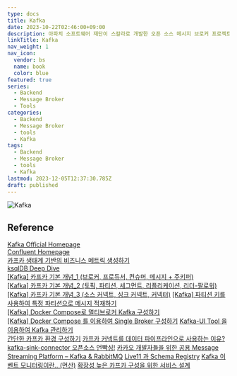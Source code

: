```yaml
---
type: docs
title: Kafka
date: 2023-10-22T02:46:00+09:00
description: 아파치 소프트웨어 재단이 스칼라로 개발한 오픈 소스 메시지 브로커 프로젝트이다. 이 프로젝트는 실시간 데이터 피드를 관리하기 위해 통일된, 높은 처리량, 낮은 지연시간을 지닌 플랫폼을 제공
linkTitle: Kafka
nav_weight: 1
nav_icon:
  vendor: bs
  name: book
  color: blue
featured: true
series:
  - Backend
  - Message Broker
  - Tools
categories:
  - Backend
  - Message Broker
  - tools
  - Kafka
tags:
  - Backend
  - Message Broker
  - tools
  - Kafka
lastmod: 2023-12-05T12:37:30.785Z
draft: published
---
```


![Kafka](/backend/kafka.png#center "https://www.uber.com/en-ZA/blog/ureplicator-apache-kafka-replicator/")

## Reference

[Kafka Official Homepage](https://kafka.apache.org/)  
[Confluent Homepage](https://www.confluent.io/)  
[카프카 생태계 기반의 비즈니스 메트릭 생성하기](https://hyperconnect.github.io/2022/10/14/grafana-with-ksqlDB.html)  
[ksqlDB Deep Dive](https://hyperconnect.github.io/2023/03/20/ksqldb-deepdive.html)  
[[Kafka] 카프카 기본 개념\_1 (브로커, 프로듀서, 컨슈머, 메시지 + 주키퍼)](https://unit-15.tistory.com/135)  
[[Kafka] 카프카 기본 개념\_2 (토픽, 파티션, 세그먼트, 리플리케이션, 리더-팔로워)](https://unit-15.tistory.com/136)  
[[Kafka] 카프카 기본 개념\_3 (소스 커넥트, 싱크 커넥트, 커넥터)](https://unit-15.tistory.com/137)
[[Kafka] 파티션 키를 사용하여 특정 파티션으로 메시지 적재하기](https://devocean.sk.com/search/techBoardDetail.do?ID=164096&boardType=)  
[[Kafka] Docker Compose로 멀티브로커 Kafka 구성하기](https://devocean.sk.com/search/techBoardDetail.do?ID=164016&boardType=)  
[[Kafka] Docker Compose 를 이용하여 Single Broker 구성하기](https://devocean.sk.com/search/techBoardDetail.do?ID=164007&boardType=)
[Kafka-UI Tool 을 이용하여 Kafka 관리하기](https://devocean.sk.com/search/techBoardDetail.do?ID=163980&boardType=)  
[간단한 카프카 환경 구성하기](https://devocean.sk.com/search/techBoardDetail.do?ID=163709&boardType=)
[카프카 커넥트를 데이터 파이프라인으로 사용하는 이유? kafka-sink-connector 오픈소스 언빡싱!](https://tech.kakao.com/2023/01/12/introduce-kafka-sink-connector/)
[카카오 개발자들을 위한 공용 Message Streaming Platform – Kafka & RabbitMQ](https://tech.kakao.com/2021/12/23/kafka-rabbitmq/)
[Live11 과 Schema Registry](https://11st-tech.github.io/2022/06/28/schema-registry-in-live11/)
[Kafka 이벤트 모니터링이란.. (먼산)](https://dev.gmarket.com/51)
[확장성 높은 카프카 구성을 위한 서비스 설계](https://dev.gmarket.com/35)
